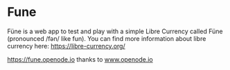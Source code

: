 # Fune

Füne is a web app to test and play with a simple Libre Currency called Füne (pronounced /fən/ like fun). 
You can find more information about libre currency here: https://libre-currency.org/ 

https://fune.openode.io thanks to www.openode.io

